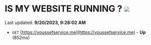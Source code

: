 # IS MY WEBSITE RUNNING ? [![](https://img.shields.io/static/v1?label=Sponsor&message=%E2%9D%A4&logo=GitHub&color=%23fe8e86)](https://github.com/sponsors/<username>)

Last updated: **9/20/2023, 9:28:02 AM**

- `GET` [https://youssefservice.me](https://youssefservice.me) - **Up** (852ms)
